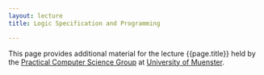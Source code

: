 ```yaml
---
layout: lecture
title: Logic Specification and Programming

---
```


This page provides additional material for the lecture {{page.title}} held by the <a href="https://www.wi.uni-muenster.de/department/groups/pi">Practical Computer Science Group</a> at <a href="https://www.uni-muenster.de/">University of Muenster</a>.

